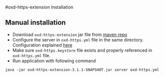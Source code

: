 #oxd-https-extension Installation

## Manual installation

* Download `oxd-https-extension` jar file from [maven repo](http://ox.gluu.org/maven/org/xdi/oxd-https-extension/3.1.1-SNAPSHOT/)
* Configure the server in `oxd-https.yml` file in the same directory. Configuration explained [here](https://gluu.org/docs/oxd/3.1.1/oxd-https/configuration/)
* Make sure `oxd-https.keystore` file exists and properly referenced in `oxd-https.yml` file.
* Run application with following command

```
java -jar oxd-https-extension-3.1.1-SNAPSHOT.jar server oxd-https.yml
```